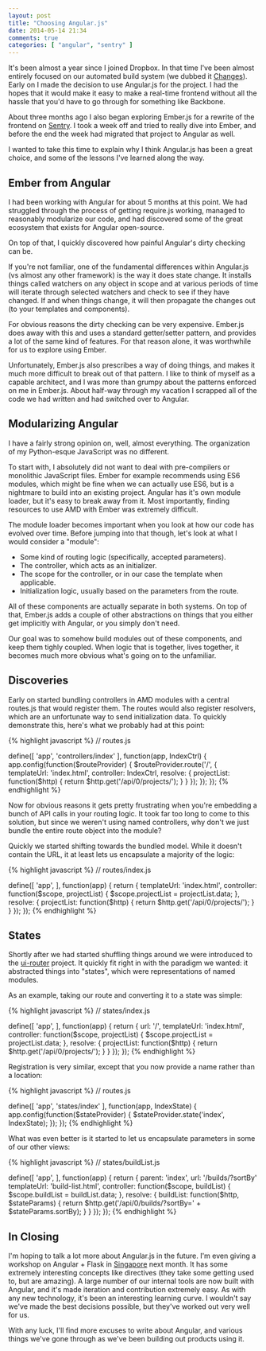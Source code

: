 ```yaml
---
layout: post
title: "Choosing Angular.js"
date: 2014-05-14 21:34
comments: true
categories: [ "angular", "sentry" ]
---
```


It's been almost a year since I joined Dropbox. In that time I've been almost entirely focused on our automated build system (we dubbed it <a href="https://github.com/dropbox/changes">Changes</a>). Early on I made the decision to use Angular.js for the project. I had the hopes that it would make it easy to make a real-time frontend without all the hassle that you'd have to go through for something like Backbone.

About three months ago I also began exploring Ember.js for a rewrite of the frontend on <a href="https://getsentry.com">Sentry</a>. I took a week off and tried to really dive into Ember, and before the end the week had migrated that project to Angular as well.

I wanted to take this time to explain why I think Angular.js has been a great choice, and some of the lessons I've learned along the way.

Ember from Angular
------------------

I had been working with Angular for about 5 months at this point. We had struggled through the process of getting require.js working, managed to reasonably modularize our code, and had discovered some of the great ecosystem that exists for Angular open-source.

On top of that, I quickly discovered how painful Angular's dirty checking can be.

If you're not familiar, one of the fundamental differences within Angular.js (vs almost any other framework) is the way it does state change. It installs things called watchers on any object in scope and at various periods of time will iterate through selected watchers and check to see if they have changed. If and when things change, it will then propagate the changes out (to your templates and components).

For obvious reasons the dirty checking can be very expensive. Ember.js does away with this and uses a standard getter/setter pattern, and provides a lot of the same kind of features. For that reason alone, it was worthwhile for us to explore using Ember.

Unfortunately, Ember.js also prescribes a way of doing things, and makes it much more difficult to break out of that pattern. I like to think of myself as a capable architect, and I was more than grumpy about the patterns enforced on me in Ember.js. About half-way through my vacation I scrapped all of the code we had written and had switched over to Angular.

Modularizing Angular
--------------------

I have a fairly strong opinion on, well, almost everything. The organization of my Python-esque JavaScript was no different.

To start with, I absolutely did not want to deal with pre-compilers or monolithic JavaScript files. Ember for example recommends using ES6 modules, which might be fine when we can actually use ES6, but is a nightmare to build into an existing project. Angular has it's own module loader, but it's easy to break away from it. Most importantly, finding resources to use AMD with Ember was extremely difficult.

The module loader becomes important when you look at how our code has evolved over time. Before jumping into that though, let's look at what I would consider a "module":

- Some kind of routing logic (specifically, accepted parameters).
- The controller, which acts as an initializer.
- The scope for the controller, or in our case the template when applicable.
- Initialization logic, usually based on the parameters from the route.

All of these components are actually separate in both systems. On top of that, Ember.js adds a couple of other abstractions on things that you either get implicitly with Angular, or you simply don't need.

Our goal was to somehow build modules out of these components, and keep them tighly coupled. When logic that is together, lives together, it becomes much more obvious what's going on to the unfamiliar.

Discoveries
-----------

Early on started bundling controllers in AMD modules with a central routes.js that would register them. The routes would also register resolvers, which are an unfortunate way to send initialization data. To quickly demonstrate this, here's what we probably had at this point:

{% highlight javascript %}
// routes.js

define([
    'app',
    'controllers/index'
], function(app, IndexCtrl) {
    app.config(function($routeProvider) {
        $routeProvider.route('/', {
            templateUrl: 'index.html',
            controller: IndexCtrl,
            resolve: {
                projectList: function($http) {
                    return $http.get('/api/0/projects/');
                }
            }
        });
    });
});
{% endhighlight %}

Now for obvious reasons it gets pretty frustrating when you're embedding a bunch of API calls in your routing logic. It took far too long to come to this solution, but since we weren't using named controllers, why don't we just bundle the entire route object into the module?

Quickly we started shifting towards the bundled model. While it doesn't contain the URL, it at least lets us encapsulate a majority of the logic:

{% highlight javascript %}
// routes/index.js

define([
    'app',
], function(app) {
    return {
        templateUrl: 'index.html',
        controller: function($scope, projectList) {
            $scope.projectList = projectList.data;
        },
        resolve: {
            projectList: function($http) {
                return $http.get('/api/0/projects/');
            }
        }
    });
});
{% endhighlight %}

States
------

Shortly after we had started shuffling things around we were introduced to the <a href="https://github.com/angular-ui/ui-router">ui-router</a> project. It quickly fit right in with the paradigm we wanted: it abstracted things into "states", which were representations of named modules.

As an example, taking our route and converting it to a state was simple:

{% highlight javascript %}
// states/index.js

define([
    'app',
], function(app) {
    return {
        url: '/',
        templateUrl: 'index.html',
        controller: function($scope, projectList) {
            $scope.projectList = projectList.data;
        },
        resolve: {
            projectList: function($http) {
                return $http.get('/api/0/projects/');
            }
        }
    });
});
{% endhighlight %}

Registration is very similar, except that you now provide a name rather than a location:

{% highlight javascript %}
// routes.js

define([
    'app',
    'states/index'
], function(app, IndexState) {
    app.config(function($stateProvider) {
        $stateProvider.state('index', IndexState);
    });
});
{% endhighlight %}

What was even better is it started to let us encapsulate parameters in some of our other views:

{% highlight javascript %}
// states/buildList.js

define([
    'app',
], function(app) {
    return {
        parent: 'index',
        url: '/builds/?sortBy'
        templateUrl: 'build-list.html',
        controller: function($scope, buildList) {
            $scope.buildList = buildList.data;
        },
        resolve: {
            buildList: function($http, $stateParams) {
                return $http.get('/api/0/builds/?sortBy=' + $stateParams.sortBy);
            }
        }
    });
});
{% endhighlight %}

In Closing
----------

I'm hoping to talk a lot more about Angular.js in the future. I'm even giving a workshop on Angular + Flask in <a href="https://pycon.sg/">Singapore</a> next month. It has some extremely interesting concepts like directives (they take some getting used to, but are amazing). A large number of our internal tools are now built with Angular, and it's made iteration and contribution extremely easy. As with any new technology, it's been an interesting learning curve. I wouldn't say we've made the best decisions possible, but they've worked out very well for us.

With any luck, I'll find more excuses to write about Angular, and various things we've gone through as we've been building out products using it.
